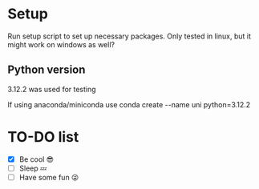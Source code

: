 # Setup 
Run setup script to set up necessary packages. Only tested in linux, but it might work on windows as well?

## Python version
3.12.2 was used for testing

If using anaconda/miniconda use
conda create --name uni python=3.12.2





# TO-DO list 
- [x] Be cool 😎
- [ ] Sleep 💤
- [ ] Have some fun 😜

